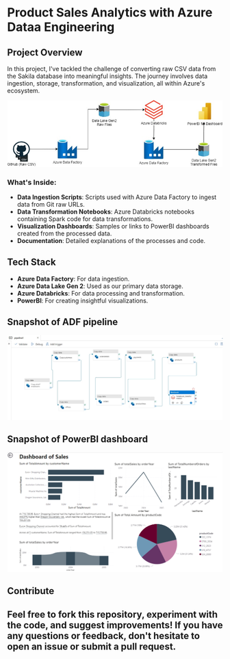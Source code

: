 # Product Sales Analytics with Azure Dataa Engineering



## Project Overview

In this project, I've tackled the challenge of converting raw CSV data from the Sakila database into meaningful insights. The journey involves data ingestion, storage, transformation, and visualization, all within Azure's ecosystem.

![alt text](https://github.com/sarmadafzalj/AzureDataEngineering/blob/main/images/Architecture.jpg?raw=true)


### What's Inside:

- **Data Ingestion Scripts**: Scripts used with Azure Data Factory to ingest data from Git raw URLs.
- **Data Transformation Notebooks**: Azure Databricks notebooks containing Spark code for data transformations.
- **Visualization Dashboards**: Samples or links to PowerBI dashboards created from the processed data.
- **Documentation**: Detailed explanations of the processes and code.

## Tech Stack

- **Azure Data Factory**: For data ingestion.
- **Azure Data Lake Gen 2**: Used as our primary data storage.
- **Azure Databricks**: For data processing and transformation.
- **PowerBI**: For creating insightful visualizations.



## Snapshot of ADF pipeline
![alt text](https://github.com/sarmadafzalj/AzureDataEngineering/blob/main/images/pipeline.jpg?raw=true)

## Snapshot of PowerBI dashboard
![alt text](https://github.com/sarmadafzalj/AzureDataEngineering/blob/main/images/dashboard.png?raw=true)

## Contribute

Feel free to fork this repository, experiment with the code, and suggest improvements! If you have any questions or feedback, don't hesitate to open an issue or submit a pull request.
---

